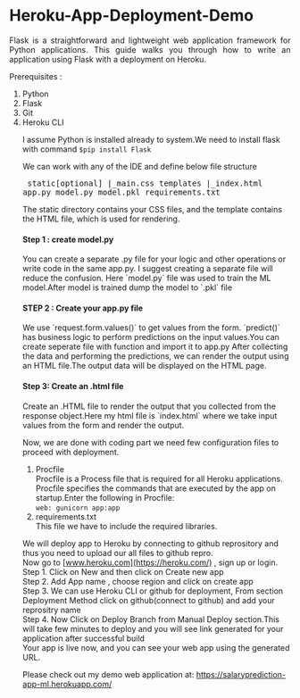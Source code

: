 # Heroku-App-Deployment-Demo
<html>
  <body>
  <p align="justify">
  Flask is a straightforward and lightweight web application framework for Python applications. This guide walks you through how to write an application using Flask with a deployment on Heroku.

  Prerequisites :
   <ol> <li>Python</li>
    <li>Flask</li>
    <li>Git</li>
    <li>Heroku CLI</li>

  
I assume Python is installed already to system.We need to install flask with command `$pip install Flask`

We can work with any of the IDE and define below file structure<br><pre>
  static[optional]
    |_main.css 
templates
    |_index.html
app.py
model.py
model.pkl
requirements.txt
</pre>
The static directory contains your CSS files, and the template contains the HTML file, which is used for rendering.

  <h4>Step 1 : create model.py </h4>
                You can create a separate .py file for your logic and other operations or write code in the same app.py. I suggest creating a separate file will reduce 
                the confusion.
                Here `model.py` file was used to train the ML model.After model is trained dump the model to `.pkl` file

  <h4>STEP 2 : Create your app.py file</h4>
               We use `request.form.values()` to get values from the form.
               `predict()` has business logic to perform predictions on the input values.You can create seperate file with function and import it to app.py
               After collecting the data and performing the predictions, we can render the output using an HTML file.The output data will be displayed on the HTML page.
  
  <h4>Step 3:  Create an .html file</h4>
               Create an .HTML file to render the output that you collected from the response object.Here my html file is  `index.html` where we take input values from the form and render the output.
   
  Now, we are done with coding part we need few configuration files to proceed with deployment.
  1. Procfile<br>
     Procfile is a Process file that is required for all Heroku applications. Procfile specifies the commands that are executed by the app on startup.Enter the following in Procfile:<br>
    `web: gunicorn app:app`<br>
  2. requirements.txt<br>
     This file we have to include the required libraries.<br>
    
We will deploy app to Heroku by connecting to github reprository and thus you need to upload our all files to github repro.<br>
    Now go to [www.heroku.com](https://heroku.com/) , sign up or login.<br> 
    Step 1. Click on New and then click on Create new app<br>
    Step 2. Add App name , choose region and click on create app<br>
    Step 3. We can use Heroku CLI or github for deployment, From section Deployment Method click on github(connect to github) and add your reprositry name<br>
    Step 4. Now Click on Deploy Branch from Manual Deploy section.This will take few minutes to deploy and you will see link generated for your application after successful  build<br>
    Your app is live now, and you can see your web app using the generated URL.

Please check out my demo web application at: https://salaryprediction-app-ml.herokuapp.com/
</p> 
  </body>
  </html>
